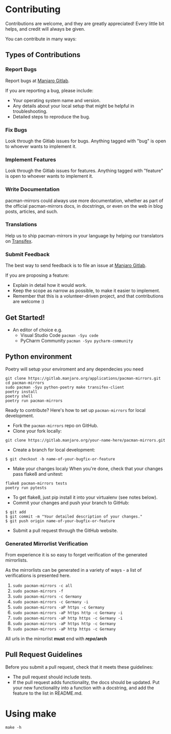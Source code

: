 # Contributing

Contributions are welcome, and they are greatly appreciated! Every
little bit helps, and credit will always be given.

You can contribute in many ways:

## Types of Contributions

### Report Bugs

Report bugs at [Manjaro Gitlab](https://gitlab.manjaro.org/applications/pacman-mirrors/issues).

If you are reporting a bug, please include:

- Your operating system name and version.
- Any details about your local setup that might be helpful in troubleshooting.
- Detailed steps to reproduce the bug.

### Fix Bugs

Look through the Gitlab issues for bugs. Anything tagged with "bug"
is open to whoever wants to implement it.

### Implement Features

Look through the Gitlab issues for features. Anything tagged with "feature"
is open to whoever wants to implement it.

### Write Documentation

pacman-mirrors could always use more documentation, whether as part of the
official pacman-mirrors docs, in docstrings, or even on the web in blog posts,
articles, and such.

### Translations

Help us to ship pacman-mirrors in your language by helping our translators on [Transifex](https://www.transifex.com/manjarolinux/manjaro-pacman-mirrors/dashboard/).

### Submit Feedback

The best way to send feedback is to file an issue at [Manjaro Gitlab](https://gitlab.manjaro.org/applications/pacman-mirrors/issues).

If you are proposing a feature:

* Explain in detail how it would work.
* Keep the scope as narrow as possible, to make it easier to implement.
* Remember that this is a volunteer-driven project, and that contributions
  are welcome :)

## Get Started!

* An editor of choice e.g.
   * Visual Studio Code `pacman -Syu code`
   * PyCharm Community `pacman -Syu pycharm-community`

## Python environment
Poetry will setup your enviroment and any dependecies you need

```
git clone https://gitlab.manjaro.org/applications/pacman-mirrors.git
cd pacman-mirrors
sudo pacman -Syu python-poetry make transifex-client
poetry install
poetry shell
poetry run pacman-mirrors
```

Ready to contribute? Here's how to set up `pacman-mirrors` for local development.

* Fork the `pacman-mirrors` repo on GitHub.
* Clone your fork locally:

```
git clone https://gitlab.manjaro.org/your-name-here/pacman-mirrors.git
```

* Create a branch for local development:

```
$ git checkout -b name-of-your-bugfix-or-feature
```

* Make your changes localy When you're done, check that your changes pass flake8 and unitest:

```
flake8 pacman-mirrors tests
poetry run pytests
```

* To get flake8, just pip install it into your virtualenv (see notes below).
* Commit your changes and push your branch to GitHub:

```
$ git add
$ git commit -m "Your detailed description of your changes."
$ git push origin name-of-your-bugfix-or-feature
```

* Submit a pull request through the GitHub website.

### Generated Mirrorlist Verification
From experience it is so easy to forget verification of the generated mirrorlists.

As the mirrorlists can be generated in a variety of ways - a list of verifications is presented here.

1. `sudo pacman-mirrors -c all`
2. `sudo pacman-mirrors -f`
3. `sudo pacman-mirrors -c Germany`
4. `sudo pacman-mirrors -c Germany -i`
5. `sudo pacman-mirrors -aP https -c Germany`
6. `sudo pacman-mirrors -aP https http -c Germany -i`
7. `sudo pacman-mirrors -aP http https -c Germany -i`
8. `sudo pacman-mirrors -aP https http -c Germany`
9. `sudo pacman-mirrors -aP http https -c Germany`

All urls in the mirrorlist **must** end with **$repo/$arch**

## Pull Request Guidelines

Before you submit a pull request, check that it meets these guidelines:

* The pull request should include tests.
* If the pull request adds functionality, the docs should be updated. Put
   your new functionality into a function with a docstring, and add the
   feature to the list in README.md.

# Using make
```
make -h
```
